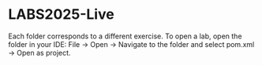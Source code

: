 # LABS2025-Live

Each folder corresponds to a different exercise.
To open a lab, open the folder in your IDE: File → Open → Navigate to the folder and select pom.xml → Open as project.